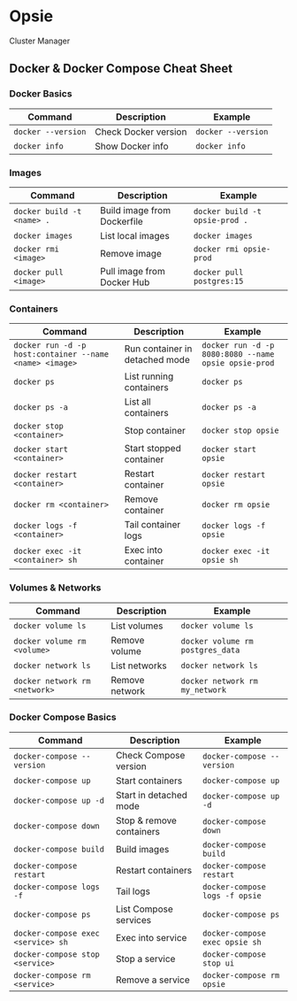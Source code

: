 # Opsie
Cluster Manager


## Docker & Docker Compose Cheat Sheet

### Docker Basics
| Command            | Description          | Example            |
| ------------------ | -------------------- | ------------------ |
| `docker --version` | Check Docker version | `docker --version` |
| `docker info`      | Show Docker info     | `docker info`      |


### Images
| Command                    | Description                 | Example                        |
| -------------------------- | --------------------------- | ------------------------------ |
| `docker build -t <name> .` | Build image from Dockerfile | `docker build -t opsie-prod .` |
| `docker images`            | List local images           | `docker images`                |
| `docker rmi <image>`       | Remove image                | `docker rmi opsie-prod`        |
| `docker pull <image>`      | Pull image from Docker Hub  | `docker pull postgres:15`      |


### Containers
| Command                                                 | Description                    | Example                                              |
| ------------------------------------------------------- | ------------------------------ | ---------------------------------------------------- |
| `docker run -d -p host:container --name <name> <image>` | Run container in detached mode | `docker run -d -p 8080:8080 --name opsie opsie-prod` |
| `docker ps`                                             | List running containers        | `docker ps`                                          |
| `docker ps -a`                                          | List all containers            | `docker ps -a`                                       |
| `docker stop <container>`                               | Stop container                 | `docker stop opsie`                                  |
| `docker start <container>`                              | Start stopped container        | `docker start opsie`                                 |
| `docker restart <container>`                            | Restart container              | `docker restart opsie`                               |
| `docker rm <container>`                                 | Remove container               | `docker rm opsie`                                    |
| `docker logs -f <container>`                            | Tail container logs            | `docker logs -f opsie`                               |
| `docker exec -it <container> sh`                        | Exec into container            | `docker exec -it opsie sh`                           |





### Volumes & Networks
| Command                       | Description    | Example                          |
| ----------------------------- | -------------- | -------------------------------- |
| `docker volume ls`            | List volumes   | `docker volume ls`               |
| `docker volume rm <volume>`   | Remove volume  | `docker volume rm postgres_data` |
| `docker network ls`           | List networks  | `docker network ls`              |
| `docker network rm <network>` | Remove network | `docker network rm my_network`   |


### Docker Compose Basics
| Command                            | Description              | Example                        |
| ---------------------------------- | ------------------------ | ------------------------------ |
| `docker-compose --version`         | Check Compose version    | `docker-compose --version`     |
| `docker-compose up`                | Start containers         | `docker-compose up`            |
| `docker-compose up -d`             | Start in detached mode   | `docker-compose up -d`         |
| `docker-compose down`              | Stop & remove containers | `docker-compose down`          |
| `docker-compose build`             | Build images             | `docker-compose build`         |
| `docker-compose restart`           | Restart containers       | `docker-compose restart`       |
| `docker-compose logs -f`           | Tail logs                | `docker-compose logs -f opsie` |
| `docker-compose ps`                | List Compose services    | `docker-compose ps`            |
| `docker-compose exec <service> sh` | Exec into service        | `docker-compose exec opsie sh` |
| `docker-compose stop <service>`    | Stop a service           | `docker-compose stop ui`       |
| `docker-compose rm <service>`      | Remove a service         | `docker-compose rm opsie`      |
